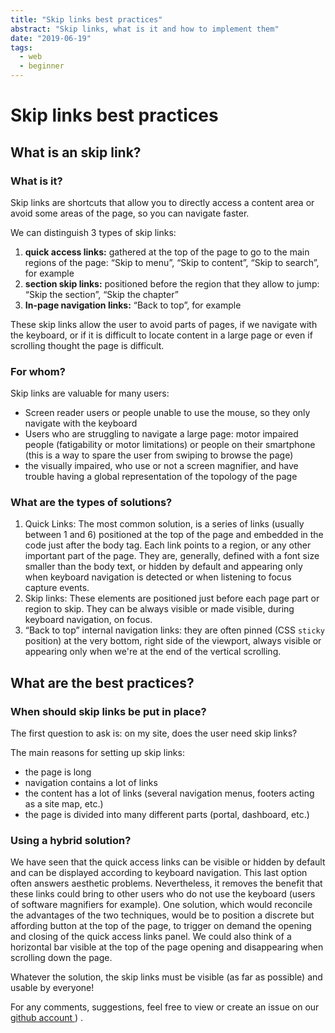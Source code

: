 ```yaml
---
title: "Skip links best practices"
abstract: "Skip links, what is it and how to implement them"
date: "2019-06-19"
tags:
  - web
  - beginner
---
```


# Skip links best practices

## What is an skip link?

### What is it?

Skip links are shortcuts that allow you to directly access a content area or avoid some areas of the page, so you can navigate faster.

We can distinguish 3 types of skip links:

1. **quick access links:** gathered at the top of the page to go to the main regions of the page: “Skip to menu”, “Skip to content”, “Skip to search”, for example
2. **section skip links:** positioned before the region that they allow to jump: “Skip the section”, “Skip the chapter”
3. **In-page navigation links:** “Back to top”, for example

These skip links allow the user to avoid parts of pages, if we navigate with the keyboard, or if it is difficult to locate content in a large page or even if scrolling thought the page is difficult.

### For whom?

Skip links are valuable for many users:

- Screen reader users or people unable to use the mouse, so they only navigate with the keyboard
- Users who are struggling to navigate a large page: motor impaired people (fatigability or motor limitations) or people on their smartphone (this is a way to spare the user from swiping to browse the page)
- the visually impaired, who use or not a screen magnifier, and have trouble having a global representation of the topology of the page

### What are the types of solutions?

1. Quick Links: The most common solution, is a series of links (usually between 1 and 6) positioned at the top of the page and embedded in the code just after the body tag. Each link points to a region, or any other important part of the page. They are, generally, defined with a font size smaller than the body text, or hidden by default and appearing only when keyboard navigation is detected or when listening to focus capture events.
2. Skip links: These elements are positioned just before each page part or region to skip. They can be always visible or made visible, during keyboard navigation, on focus.
3. “Back to top” internal navigation links: they are often pinned (CSS `sticky` position) at the very bottom, right side of the viewport, always visible or appearing only when we're at the end of the vertical scrolling.

## What are the best practices?

### When should skip links be put in place?

The first question to ask is: on my site, does the user need skip links?

The main reasons for setting up skip links:

- the page is long
- navigation contains a lot of links
- the content has a lot of links (several navigation menus, footers acting as a site map, etc.)
- the page is divided into many different parts (portal, dashboard, etc.)

### Using a hybrid solution?

We have seen that the quick access links can be visible or hidden by default and can be displayed according to keyboard navigation. This last option often answers aesthetic problems. Nevertheless, it removes the benefit that these links could bring to other users who do not use the keyboard (users of software magnifiers for example). One solution, which would reconcile the advantages of the two techniques, would be to position a discrete but affording button at the top of the page, to trigger on demand the opening and closing of the quick access links panel. We could also think of a horizontal bar visible at the top of the page opening and disappearing when scrolling down the page.

Whatever the solution, the skip links must be visible (as far as possible) and usable by everyone!

For any comments, suggestions, feel free to view or create an issue on our <a href="https://github.com/Orange-OpenSource/a11y-guidelines/issues"> github account </a>) .
